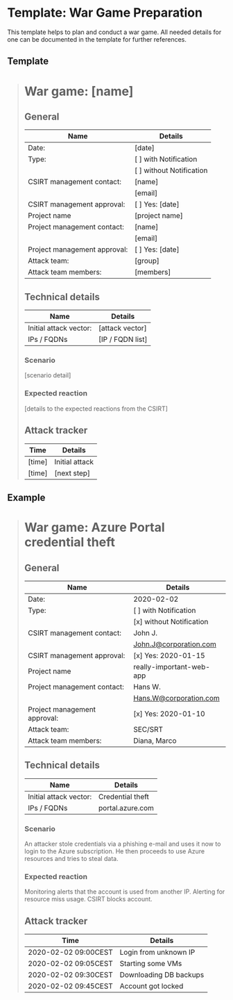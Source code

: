 # Template: War Game Preparation 
This template helps to plan and conduct a war game. All needed details for one can be documented in the template for
further references.

## Template
> # War game: [name]
> ## General
>
> | Name                         | Details                  |
> |------------------------------|--------------------------|
> | Date:                        | [date]                   |
> | Type:                        | [ ] with Notification    |
> |                              | [ ] without Notification |
> | CSIRT management contact:    | [name]                   |
> |                              | [email]                  |
> | CSIRT management approval:   | [ ] Yes: [date]          |
> | Project name                 | [project name]           |
> | Project management contact:  | [name]                   |
> |                              | [email]                  |
> | Project management approval: | [ ] Yes: [date]          |
> | Attack team:                 | [group]                  |
> | Attack team members:         | [members]                |
>
> ## Technical details
>
> | Name                         | Details                  |
> |------------------------------|--------------------------|
> | Initial attack vector:       | [attack vector]          |
> | IPs / FQDNs                  | [IP / FQDN list]         |
>
> ### Scenario
> [scenario detail]
>
> ### Expected reaction
> [details to the expected reactions from the CSIRT]
>
> ## Attack tracker
>
> | Time                         | Details                  |
> |------------------------------|--------------------------|
> | [time]                       | Initial attack           |
> | [time]                       | [next step]              |

## Example
> # War game: Azure Portal credential theft
> ## General
>
> | Name                         | Details                  |
> |------------------------------|--------------------------|
> | Date:                        | 2020-02-02               |
> | Type:                        | [ ] with Notification    |
> |                              | [x] without Notification |
> | CSIRT management contact:    | John J.                  |
> |                              | John.J@corporation.com   |
> | CSIRT management approval:   | [x] Yes: 2020-01-15      |
> | Project name                 | really-important-web-app |
> | Project management contact:  | Hans W.                  |
> |                              | Hans.W@corporation.com   |
> | Project management approval: | [x] Yes: 2020-01-10      |
> | Attack team:                 | SEC/SRT                  |
> | Attack team members:         | Diana, Marco             |
>
> ## Technical details
>
> | Name                         | Details                  |
> |------------------------------|--------------------------|
> | Initial attack vector:       | Credential theft         |
> | IPs / FQDNs                  | portal.azure.com         |
>
> ### Scenario
> An attacker stole credentials via a phishing e-mail and uses it now to login to the Azure subscription. He then
> proceeds to use Azure resources and tries to steal data. 
>
> ### Expected reaction
> Monitoring alerts that the account is used from another IP. Alerting for resource miss usage. CSIRT blocks account.
>
> ## Attack tracker
>
> | Time                         | Details                  |
> |------------------------------|--------------------------|
> | 2020-02-02 09:00CEST         | Login from unknown IP    |
> | 2020-02-02 09:05CEST         | Starting some VMs        |
> | 2020-02-02 09:30CEST         | Downloading DB backups   |
> | 2020-02-02 09:45CEST         | Account got locked       |